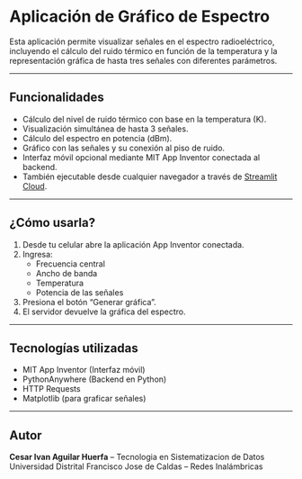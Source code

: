 # Aplicación de Gráfico de Espectro

Esta aplicación permite visualizar señales en el espectro radioeléctrico, incluyendo el cálculo del ruido térmico en función de la temperatura y la representación gráfica de hasta tres señales con diferentes parámetros.

---

## Funcionalidades

- Cálculo del nivel de ruido térmico con base en la temperatura (K).
- Visualización simultánea de hasta 3 señales.
- Cálculo del espectro en potencia (dBm).
- Gráfico con las señales y su conexión al piso de ruido.
- Interfaz móvil opcional mediante MIT App Inventor conectada al backend.
- También ejecutable desde cualquier navegador a través de [Streamlit Cloud](https://espectro-app-et4hxc9tsyxaz8subsdb7k.streamlit.app/).

---

## ¿Cómo usarla?

1. Desde tu celular abre la aplicación App Inventor conectada.
2. Ingresa:
   - Frecuencia central
   - Ancho de banda
   - Temperatura
   - Potencia de las señales
3. Presiona el botón “Generar gráfica”.
4. El servidor devuelve la gráfica del espectro.

---

## Tecnologías utilizadas

- MIT App Inventor (Interfaz móvil)
- PythonAnywhere (Backend en Python)
- HTTP Requests
- Matplotlib (para graficar señales)

---

## Autor

**Cesar Ivan Aguilar Huerfa** – Tecnologia en Sistematizacion de Datos
Universidad Distrital Francisco Jose de Caldas – Redes Inalámbricas


